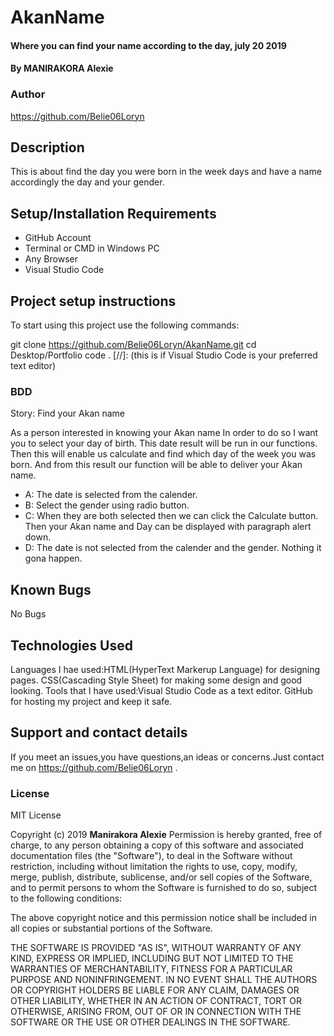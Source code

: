 # AkanName
#### Where you can find your name according to the day, july 20 2019
#### By MANIRAKORA Alexie
### Author
https://github.com/Belie06Loryn
## Description
This is about find the day you were born in the week days and have a name accordingly the day and your gender.
## Setup/Installation Requirements
* GitHub Account
* Terminal or CMD in Windows PC
* Any Browser
* Visual Studio Code 
## Project setup instructions
To start using this project use the following commands:

git clone https://github.com/Belie06Loryn/AkanName.git
cd Desktop/Portfolio
code . [//]:  (this is if Visual Studio Code is your preferred text editor)
### BDD
Story: Find your Akan name

As a person interested in knowing your Akan name In order to do so I want you to select your day of birth. This date result will be run in our functions. Then this will enable us calculate and find which day of the week you was born. And from this result our function will be able to deliver your Akan name.

* A: The date is selected from the calender.
* B: Select the gender using radio button.
* C: When they are both selected then we can click the Calculate button. Then your Akan name and Day can be displayed with paragraph alert down.
* D: The date is not selected from the calender and the gender. Nothing it gona happen.
## Known Bugs
No Bugs
## Technologies Used
Languages I hae used:HTML(HyperText Markerup Language) for designing pages.
                     CSS(Cascading Style Sheet) for making some design and good looking.
Tools that I have used:Visual Studio Code as a text editor.
                       GitHub for hosting my project and keep it safe.
## Support and contact details
If you meet an issues,you have questions,an ideas or concerns.Just contact me on https://github.com/Belie06Loryn .
### License
MIT License

Copyright (c) 2019 **Manirakora Alexie**
Permission is hereby granted, free of charge, to any person obtaining a copy
of this software and associated documentation files (the "Software"), to deal
in the Software without restriction, including without limitation the rights
to use, copy, modify, merge, publish, distribute, sublicense, and/or sell
copies of the Software, and to permit persons to whom the Software is
furnished to do so, subject to the following conditions:

The above copyright notice and this permission notice shall be included in all
copies or substantial portions of the Software.

THE SOFTWARE IS PROVIDED "AS IS", WITHOUT WARRANTY OF ANY KIND, EXPRESS OR
IMPLIED, INCLUDING BUT NOT LIMITED TO THE WARRANTIES OF MERCHANTABILITY,
FITNESS FOR A PARTICULAR PURPOSE AND NONINFRINGEMENT. IN NO EVENT SHALL THE
AUTHORS OR COPYRIGHT HOLDERS BE LIABLE FOR ANY CLAIM, DAMAGES OR OTHER
LIABILITY, WHETHER IN AN ACTION OF CONTRACT, TORT OR OTHERWISE, ARISING FROM,
OUT OF OR IN CONNECTION WITH THE SOFTWARE OR THE USE OR OTHER DEALINGS IN THE
SOFTWARE.
